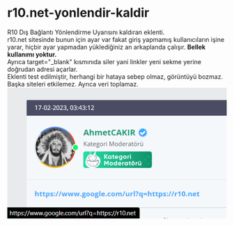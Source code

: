 # r10.net-yonlendir-kaldir
R10 Dış Bağlantı Yönlendirme Uyarısını kaldıran eklenti.<br>
r10.net sitesinde bunun için ayar var fakat giriş yapmamış kullanıcıların işine yarar, hiçbir ayar yapmadan yüklediğiniz an arkaplanda çalışır. <strong>Bellek kullanımı yoktur.</strong><br>
Ayrıca target="_blank" kısmınıda siler yani linkler yeni sekme yerine doğrudan adresi açarlar.<br>
Eklenti test edilmiştir, herhangi bir hataya sebep olmaz, görüntüyü bozmaz. Başka siteleri etkilemez. Ayrıca veri toplamaz.
<img src="image.png">